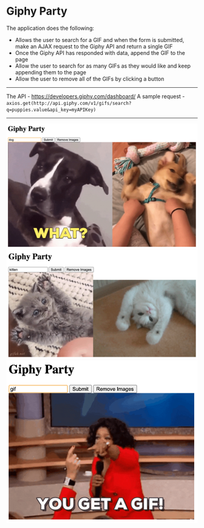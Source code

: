 # Giphy Party

The application does the following:
-   Allows the user to search for a GIF and when the form is submitted, make an AJAX request to the Giphy API and return a single GIF
-   Once the Giphy API has responded with data, append the GIF to the page
-   Allow the user to search for as many GIFs as they would like and keep appending them to the page
-   Allow the user to remove all of the GIFs by clicking a button

----
The API - https://developers.giphy.com/dashboard/
A sample request - `axios.get(http://api.giphy.com/v1/gifs/search?q=puppies.value&api_key=myAPIKey)`

---

![Dog Req](pics/giphy1.png)
![Cat Req](pics/giphy2.png)
![Gif Req](pics/giphy3.png)
